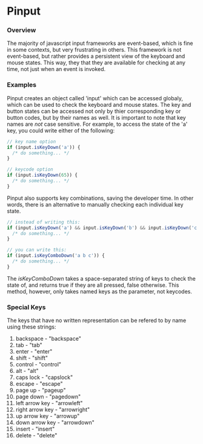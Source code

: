 # Pinput 

### Overview

The majority of javascript input frameworks are event-based, which is fine in some contexts, but very frustrating in others. This framework is not event-based, but rather provides a persistent view of the keyboard and mouse states. This way, they that they are available for checking at any time, not just when an event is invoked.

### Examples

Pinput creates an object called 'input' which can be accessed globaly, which can be used to check the keyboard and mouse states. The key and button states can be accessed not only by thier corresponding key or button codes, but by their names as well. It is important to note that key names are *not* case sensitive. For example, to access the state of the 'a' key, you could write either of the following:

```javascript
// key name option
if (input.isKeyDown('a')) {
  /* do something... */
}

// keycode option
if (input.isKeyDown(65)) {
  /* do something... */
}
```

Pinput also supports key combinations, saving the developer time. In other words, there is an alternative to manually checking each individual key state.

```javascript
// instead of writing this:
if (input.isKeyDown('a') && input.isKeyDown('b') && input.isKeyDown('c')) {
  /* do something... */
}

// you can write this:
if (input.isKeyComboDown('a b c')) {
  /* do something... */
}
```

The *isKeyComboDown* takes a space-separated string of keys to check the state of, and returns true if they are all pressed, false otherwise. This method, however, only takes named keys as the parameter, not keycodes.

### Special Keys

The keys that have no written representation can be refered to by name using these strings:

1. backspace - "backspace"
2. tab - "tab"
3. enter - "enter"
4. shift - "shift"
5. control - "control"
6. alt - "alt"
7. caps lock - "capslock"
8. escape - "escape"
9. page up - "pageup"
10. page down - "pagedown"
11. left arrow key - "arrowleft"
12. right arrow key - "arrowright"
13. up arrow key - "arrowup"
14. down arrow key - "arrowdown"
15. insert - "insert"
16. delete - "delete"

